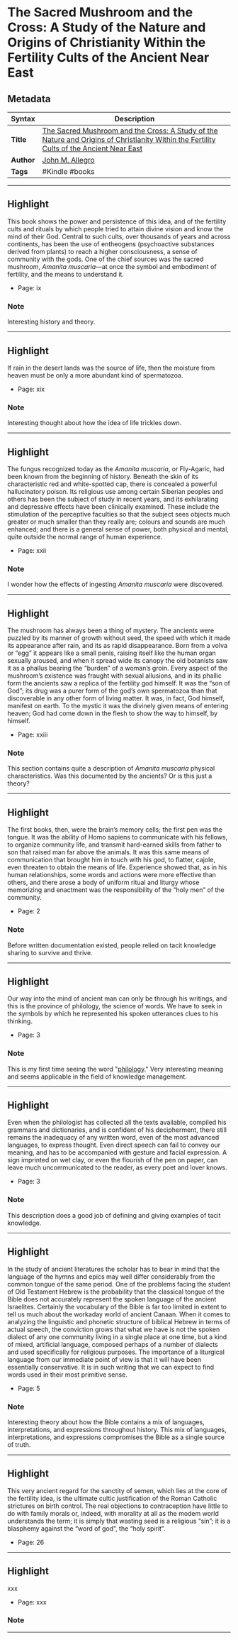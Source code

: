 # The Sacred Mushroom and the Cross: A Study of the Nature and Origins of Christianity Within the Fertility Cults of the Ancient Near East

## Metadata

| Syntax | Description |
| ---------- | ---------- |
| **Title** | [The Sacred Mushroom and the Cross: A Study of the Nature and Origins of Christianity Within the Fertility Cults of the Ancient Near East](https://www.amazon.com/Sacred-Mushroom-Cross-Christianity-fertility-ebook/dp/B0BQHMKY5T?&linkCode=ll1&tag=jwtwkm-20&language=en_US&ref_=as_li_ss_tl) |
| **Author** | [John M. Allegro](https://www.amazon.com/s/ref=dp_byline_sr_audible_1?ie=UTF8&search-alias=audible&field-keywords=John+M.+Allegro) |
| **Tags** | #Kindle #books |

---

## Highlight

This book shows the power and persistence of this idea, and of the fertility cults and rituals by which people tried to attain divine vision and know the mind of their God. Central to such cults, over thousands of years and across continents, has been the use of entheogens (psychoactive substances derived from plants) to reach a higher consciousness, a sense of community with the gods. One of the chief sources was the sacred mushroom, *Amanita muscaria*—at once the symbol and embodiment of fertility, and the means to understand it.

- Page: ix

### Note
Interesting history and theory.

---
## Highlight

If rain in the desert lands was the source of life, then the moisture from heaven must be only a more abundant kind of spermatozoa.

- Page: xix

### Note
Interesting thought about how the idea of life trickles down.

---
## Highlight

The fungus recognized today as the *Amanita muscaria*, or Fly-Agaric, had been known from the beginning of history. Beneath the skin of its characteristic red and white-spotted cap, there is concealed a powerful hallucinatory poison. Its religious use among certain Siberian peoples and others has been the subject of study in recent years, and its exhilarating and depressive effects have been clinically examined. These include the stimulation of the perceptive faculties so that the subject sees objects much greater or much smaller than they really are; colours and sounds are much enhanced; and there is a general sense of power, both physical and mental, quite outside the
normal range of human experience.

- Page: xxii

### Note
I wonder how the effects of ingesting *Amanita muscaria* were discovered.

---
## Highlight

The mushroom has always been a thing of mystery. The ancients were puzzled by its manner of growth without seed, the speed with which it made its appearance after rain, and its as rapid disappearance. Born from a volva or “egg” it appears like a small penis, raising itself like the human organ sexually aroused, and when it spread wide its canopy the old botanists saw it as a phallus bearing the “burden” of a woman’s groin. Every aspect of the mushroom’s existence was fraught with sexual allusions, and in its phallic form the ancients saw a replica of the fertility god himself. It was the “son of God”; its drug was a purer form of the god’s own spermatozoa than that discoverable in any other form of living matter. It was, in fact, God himself, manifest on earth. To the mystic it was the divinely given means of entering heaven; God had come down in the flesh to show the way to himself, by himself.

- Page: xxiii

### Note
This section contains quite a description of *Amanita muscaria* physical characteristics. Was this documented by the ancients? Or is this just a theory?

---
## Highlight

The first books, then, were the brain’s memory cells; the first pen was the tongue. It was the ability of Homo sapiens to communicate with his fellows, to organize community life, and transmit hard-earned skills from father to son that raised man far above the animals. It was this same means of communication that brought him in touch with his god, to flatter, cajole, even threaten to obtain the means of life. Experience showed that, as in his human relationships, some words and actions were more effective than others, and there arose a body of uniform ritual and liturgy whose memorizing and enactment was the responsibility of the “holy men” of the community.

- Page: 2

### Note
Before written documentation existed, people relied on tacit knowledge sharing to survive and thrive.

---
## Highlight

Our way into the mind of ancient man can only be through his writings, and this is the province of philology, the science of words. We have to seek in the symbols by which he represented his spoken utterances clues to his thinking.

- Page: 3

### Note
This is my first time seeing the word "[philology](https://en.wikipedia.org/wiki/Philology)." Very interesting meaning and seems applicable in the field of knowledge management.

---
## Highlight

Even when the philologist has collected all the texts available, compiled his grammars and dictionaries, and is confident of his decipherment, there still remains the inadequacy of any written word, even of the most advanced languages, to express thought. Even direct speech can fail to convey our meaning, and has to be accompanied with gesture and facial expression. A sign imprinted on wet clay, or even the flourish of the pen on paper, can leave much uncommunicated to the reader, as every poet and lover knows.

- Page: 3

### Note
This description does a good job of defining and giving examples of tacit knowledge.

---
## Highlight

In the study of ancient literatures the scholar has to bear in mind that the language of the hymns and epics may well differ considerably from the common tongue of the same period. One of the problems facing the student of Old Testament Hebrew is the probability that the classical tongue of the Bible does not accurately represent the spoken language of the ancient Israelites. Certainly the vocabulary of the Bible is far too limited in extent to tell us much about the workaday world of ancient Canaan. When it comes to analyzing the linguistic and phonetic structure of biblical Hebrew in terms of actual speech, the conviction grows that what we have is not the spoken dialect of any one community living in a single place at one time, but a kind of mixed, artificial language, composed perhaps of a number of dialects and used specifically for religious purposes. The importance of a liturgical language from our immediate point of view is that it will have been essentially conservative. It is in such writing that we can expect to find words used in their most primitive sense.

- Page: 5

### Note
Interesting theory about how the Bible contains a mix of languages, interpretations, and expressions throughout history. This mix of languages, interpretations, and expressions compromises the Bible as a single source of truth.

---
## Highlight

This very ancient regard for the sanctity of semen, which lies at the core of the fertility idea, is the ultimate cultic justification of the Roman Catholic strictures on birth control. The real objections to contraception have little to do with family morals or, indeed, with morality at all as the modem world understands the term; it is simply that wasting seed is a religious “sin”; it is a blasphemy against the “word of god”, the “holy spirit”.

- Page: 26

---
## Highlight

xxx

- Page: xxx

### Note


---








